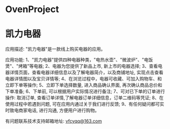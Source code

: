 # OvenProject
# 凯力电器

应用描述: "凯力电器"是一款线上购买电器的应用。

应用功能: 
      1、"凯力电器"提供四种电器种类，"电热水壶"、"微波炉"、"电饭煲"、"烤箱"等电器; 
      2、电器为您提供了新品上市, 新上市的电器选择; 
      3、查看电器详情页面，查看电器详细信息以及了解电器简介，以及商铺地址, 实现点击查看电器详情图以及宝贝详情等; 
      4、在浏览过程中，电器可收藏、可加入购物车、和立即下单等操作; 
      5、立即下单选择数量, 进入商品确认界面, 再次确认商品总价和下单准备; 
      6、下单前, 可以根据用户实际情况进行备注; 
      7、可对已下单的订单进行操作: 取消订单, 查看订单详情,了解电器订单详细信息，订单二维码等凭证; 
      8、在使用过程中若遇到问题, 可在应用内通过关于我们进行反馈; 
      9、有任何疑问都可实时致电商家电话, 进行沟通, 方便用户进行购物。

有问题联系技术支持邮箱地址: vfcyqq@163.com
